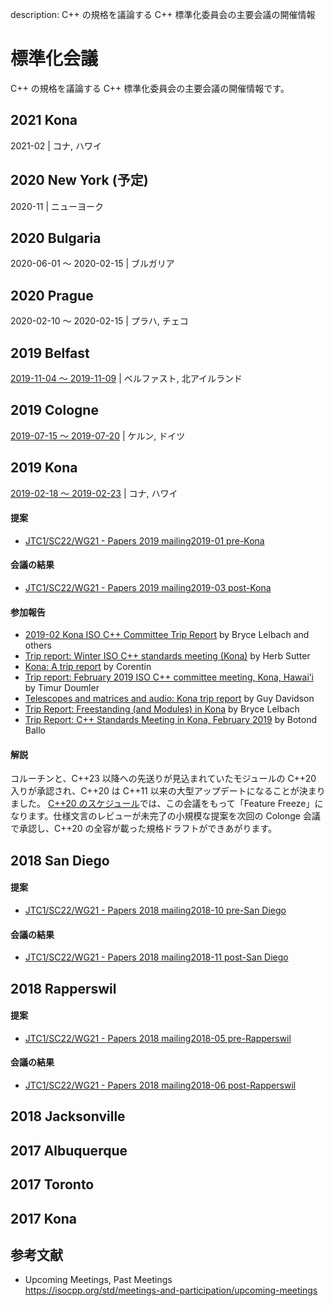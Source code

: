 description: C++ の規格を議論する C++ 標準化委員会の主要会議の開催情報

# 標準化会議

C++ の規格を議論する C++ 標準化委員会の主要会議の開催情報です。

## 2021 Kona
2021-02 | コナ, ハワイ

## 2020 New York (予定)
2020-11 | ニューヨーク

## 2020 Bulgaria
2020-06-01 ～ 2020-02-15 | ブルガリア

## 2020 Prague
2020-02-10 ～ 2020-02-15 | プラハ, チェコ

## 2019 Belfast
[2019-11-04 ～ 2019-11-09](http://www.open-std.org/jtc1/sc22/wg21/docs/papers/2018/n4782.pdf) | ベルファスト, 北アイルランド

## 2019 Cologne
[2019-07-15 ～ 2019-07-20](https://wg21.link/n4783) | ケルン, ドイツ

## 2019 Kona
[2019-02-18 ～ 2019-02-23](http://www.open-std.org/jtc1/sc22/wg21/docs/papers/2018/n4765.pdf) | コナ, ハワイ  

#### 提案
- [JTC1/SC22/WG21 - Papers 2019 mailing2019-01 pre-Kona](http://www.open-std.org/jtc1/sc22/wg21/docs/papers/2019/#mailing2019-01)

#### 会議の結果
- [JTC1/SC22/WG21 - Papers 2019 mailing2019-03 post-Kona](http://www.open-std.org/jtc1/sc22/wg21/docs/papers/2019/#mailing2019-03)

#### 参加報告
- [2019-02 Kona ISO C++ Committee Trip Report](https://www.reddit.com/r/cpp/comments/au0c4x/201902_kona_iso_c_committee_trip_report_c20/) by Bryce Lelbach and others
- [Trip report: Winter ISO C++ standards meeting (Kona)](https://herbsutter.com/2019/02/23/trip-report-winter-iso-c-standards-meeting-kona/) by Herb Sutter
- [Kona: A trip report](https://cor3ntin.github.io/posts/kona2019/) by Corentin
- [Trip report: February 2019 ISO C++ committee meeting, Kona, Hawai’i](http://timur.audio/trip-report-february-2019-iso-c-committee-meeting-kona-hawaii) by Timur Doumler
- [Telescopes and matrices and audio: Kona trip report](https://hatcat.com/?p=69) by Guy Davidson
- [Trip Report: Freestanding (and Modules) in Kona](https://www.reddit.com/r/cpp/comments/ax1z2y/trip_report_freestanding_and_modules_in_kona/) by Bryce Lelbach
- [Trip Report: C++ Standards Meeting in Kona, February 2019](https://botondballo.wordpress.com/2019/03/20/trip-report-c-standards-meeting-in-kona-february-2019/) by Botond Ballo

#### 解説
コルーチンと、C++23 以降への先送りが見込まれていたモジュールの C++20 入りが承認され、C++20 は C++11 以来の大型アップデートになることが決まりました。 
[C++20 のスケジュール](http://www.open-std.org/jtc1/sc22/wg21/docs/papers/2018/p1000r1.pdf)では、この会議をもって「Feature Freeze」になります。仕様文言のレビューが未完了の小規模な提案を次回の Colonge 会議で承認し、C++20 の全容が載った規格ドラフトができあがります。


## 2018 San Diego

#### 提案
- [JTC1/SC22/WG21 - Papers 2018 mailing2018-10 pre-San Diego](http://www.open-std.org/jtc1/sc22/wg21/docs/papers/2018/#mailing2018-10)

#### 会議の結果
- [JTC1/SC22/WG21 - Papers 2018 mailing2018-11 post-San Diego](http://www.open-std.org/jtc1/sc22/wg21/docs/papers/2018/#mailing2018-11)


## 2018 Rapperswil

#### 提案
- [JTC1/SC22/WG21 - Papers 2018 mailing2018-05 pre-Rapperswil](http://www.open-std.org/jtc1/sc22/wg21/docs/papers/2018/#mailing2018-05)

#### 会議の結果
- [JTC1/SC22/WG21 - Papers 2018 mailing2018-06 post-Rapperswil](http://www.open-std.org/jtc1/sc22/wg21/docs/papers/2018/#mailing2018-06)


## 2018 Jacksonville

## 2017 Albuquerque

## 2017 Toronto

## 2017 Kona


## 参考文献
- Upcoming Meetings, Past Meetings  
    https://isocpp.org/std/meetings-and-participation/upcoming-meetings
